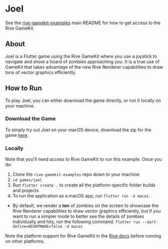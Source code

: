 # Joel

See the [rive-gamekit-examples](../../README.md) main README for how to get access to the Rive GameKit.

## About

Joel is a Flutter game using the Rive GameKit where you use a joystick to navigate and shoot a hoard of zombies approaching you. It is a true use of GameKit that takes advantage of the new Rive Renderer capabilities to draw tons of vector graphics efficiently.

## How to Run

To play Joel, you can either download the game directly, or run it locally on your machine.

### Download the Game

To simply try out Joel on your macOS device, download the zip for the game [here](https://cdn.rive.app/joel/Joel_1_0_0.zip).

### Locally

Note that you'll need access to Rive GameKit to run this example. Once you do:

1. Clone the `rive-gamekit-examples` repo down to your machine
2. `cd games/joel`
3. Run `flutter create .` to create all the platform-specific folder builds and projects
4. To run the application as a macOS app, run `flutter run -d macos`. 
- By default, we render a **ton** of zombies on the screen to showcase the Rive Renderer capabilities to draw vector graphics efficiently, but if you want to run a simpler mode to better see the details of zombies individually and hits, run the following command: `flutter run --dart-define=NIGHTMARE=false -d macos`

Note the platform support for Rive GameKit in the [Rive docs](https://help.rive.app/rive-gamekit/overview) before running on other platforms.
